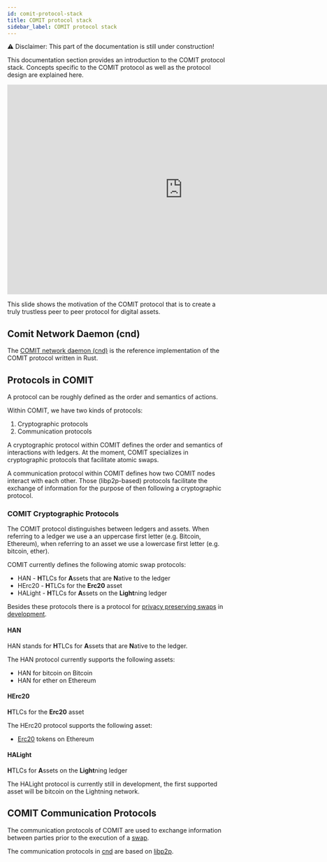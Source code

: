 ```yaml
---
id: comit-protocol-stack
title: COMIT protocol stack
sidebar_label: COMIT protocol stack
---
```


⚠️ Disclaimer: This part of the documentation is still under construction!

This documentation section provides an introduction to the COMIT protocol stack.
Concepts specific to the COMIT protocol as well as the protocol design are explained here.

<iframe 
    src="https://docs.google.com/presentation/d/e/2PACX-1vTT1qo6e8itnm76HFFCiM0zs2jBBgQ7hvwSqM91FgCePh9TyoO6gGkRhWgZXxBRIQDcjMZ2B7NZifr8/embed?start=false&loop=false&delayms=3000"
    frameborder="0"
    width="801"
    height="480"
    allowfullscreen="true"
    mozallowfullscreen="true"
    webkitallowfullscreen="true">
</iframe>

This slide shows the motivation of the COMIT protocol that is to create a truly trustless peer to peer protocol for digital assets.

## Comit Network Daemon (cnd)

The [COMIT network daemon (cnd)](https://github.com/comit-network/comit-rs/) is the reference implementation of the COMIT protocol written in Rust.

## Protocols in COMIT

A protocol can be roughly defined as the order and semantics of actions.

Within COMIT, we have two kinds of protocols:

1. Cryptographic protocols
1. Communication protocols

A cryptographic protocol within COMIT defines the order and semantics of interactions with ledgers.
At the moment, COMIT specializes in cryptographic protocols that facilitate atomic swaps.

A communication protocol within COMIT defines how two COMIT nodes interact with each other.
Those (libp2p-based) protocols facilitate the exchange of information for the purpose of then following a cryptographic protocol.

### COMIT Cryptographic Protocols

The COMIT protocol distinguishes between ledgers and assets.
When referring to a ledger we use a an uppercase first letter (e.g. Bitcoin, Ethereum), when referring to an asset we use a lowercase first letter (e.g. bitcoin, ether).

COMIT currently defines the following atomic swap protocols:

* HAN - **H**TLCs for **A**ssets that are **N**ative to the ledger
* HErc20 - **H**TLCs for the **Erc20** asset
* HALight - **H**TLCs for **A**ssets on the **Light**ning ledger

Besides these protocols there is a protocol for [privacy preserving swaps](../core-concepts/privacy-preserving-swap.md) in [development](https://github.com/comit-network/grin-btc-poc). 

#### HAN

HAN stands for **H**TLCs for **A**ssets that are **N**ative to the ledger.

The HAN protocol currently supports the following assets:

* HAN for bitcoin on Bitcoin
* HAN for ether on Ethereum

#### HErc20

**H**TLCs for the **Erc20** asset

The HErc20 protocol supports the following asset:

* [Erc20](https://github.com/ethereum/EIPs/blob/master/EIPS/eip-20.md) tokens on Ethereum

#### HALight

**H**TLCs for **A**ssets on the **Light**ning ledger

The HALight protocol is currently still in development, the first supported asset will be bitcoin on the Lightning network.

## COMIT Communication Protocols

The communication protocols of COMIT are used to exchange information between parties prior to the execution of a [swap](../core-concepts/atomic-swap-htlc.md).

The communication protocols in [cnd](#comit-network-daemon-cnd) are based on [libp2p](https://libp2p.io/).
